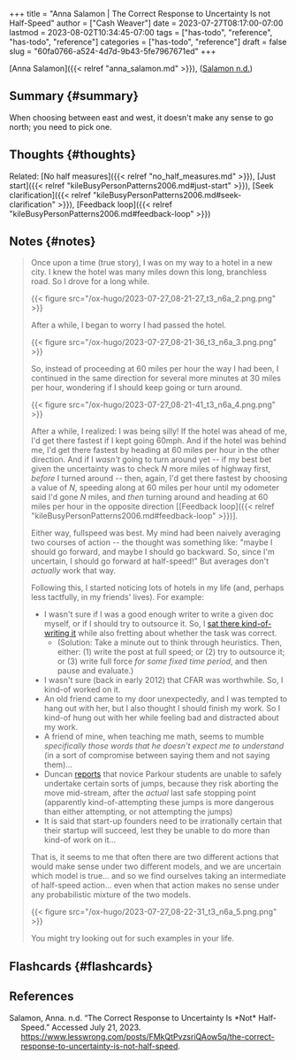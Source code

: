 +++
title = "Anna Salamon | The Correct Response to Uncertainty Is not Half-Speed"
author = ["Cash Weaver"]
date = 2023-07-27T08:17:00-07:00
lastmod = 2023-08-02T10:34:45-07:00
tags = ["has-todo", "reference", "has-todo", "reference"]
categories = ["has-todo", "reference"]
draft = false
slug = "60fa0766-a524-4d7d-9b43-5fe7967671ed"
+++

[Anna Salamon]({{< relref "anna_salamon.md" >}}), (<a href="#citeproc_bib_item_1">Salamon n.d.</a>)


## Summary {#summary}

When choosing between east and west, it doesn't make any sense to go north; you need to pick one.


## Thoughts {#thoughts}

Related: [No half measures]({{< relref "no_half_measures.md" >}}), [Just start]({{< relref "kileBusyPersonPatterns2006.md#just-start" >}}), [Seek clarification]({{< relref "kileBusyPersonPatterns2006.md#seek-clarification" >}}), [Feedback loop]({{< relref "kileBusyPersonPatterns2006.md#feedback-loop" >}})


## Notes {#notes}

> Once upon a time (true story), I was on my way to a hotel in a new city. I knew the hotel was many miles down this long, branchless road. So I drove for a long while.
>
> {{< figure src="/ox-hugo/2023-07-27_08-21-27_t3_n6a_2.png.png" >}}
>
> After a while, I began to worry I had passed the hotel.
>
> {{< figure src="/ox-hugo/2023-07-27_08-21-36_t3_n6a_3.png.png" >}}
>
> So, instead of proceeding at 60 miles per hour the way I had been, I continued in the same direction for several more minutes at 30 miles per hour, wondering if I should keep going or turn around.
>
> {{< figure src="/ox-hugo/2023-07-27_08-21-41_t3_n6a_4.png.png" >}}
>
> After a while, I realized: I was being silly! If the hotel was ahead of me, I'd get there fastest if I kept going 60mph. And if the hotel was behind me, I'd get there fastest by heading at 60 miles per hour in the other direction. And if I _wasn't_ going to turn around yet -- if my best bet given the uncertainty was to check _N_ more miles of highway first, _before_ I turned around -- then, again, I'd get there fastest by choosing a value of _N_, speeding along at 60 miles per hour until my odometer said I'd gone _N_ miles, and _then_ turning around and heading at 60 miles per hour in the opposite direction [[Feedback loop]({{< relref "kileBusyPersonPatterns2006.md#feedback-loop" >}})].
>
> Either way, fullspeed was best. My mind had been naively averaging two courses of action -- the thought was something like: "maybe I should go forward, and maybe I should go backward. So, since I'm uncertain, I should go forward at half-speed!" But averages don't _actually_ work that way.
>
> Following this, I started noticing lots of hotels in my life (and, perhaps less tactfully, in my friends' lives). For example:
>
> -   I wasn't sure if I was a good enough writer to write a given doc myself, or if I should try to outsource it. So, I [sat there kind-of-writing it](https://www.lesswrong.com/lw/jad/attempted_telekinesis/) while also fretting about whether the task was correct.
>     -   (Solution: Take a minute out to think through heuristics. Then, either: (1) write the post at full speed; or (2) try to outsource it; or (3) write full force _for some fixed time period_, and then pause and evaluate.)
> -   I wasn't sure (back in early 2012) that CFAR was worthwhile. So, I kind-of worked on it.
> -   An old friend came to my door unexpectedly, and I was tempted to hang out with her, but I also thought I should finish my work. So I kind-of hung out with her while feeling bad and distracted about my work.
> -   A friend of mine, when teaching me math, seems to mumble _specifically those words that he doesn't expect me to understand_ (in a sort of compromise between saying them and not saying them)...
> -   Duncan [reports](http://thirdfoundation.github.io/#/blog/quittability) that novice Parkour students are unable to safely undertake certain sorts of jumps, because they risk aborting the move mid-stream, after the _actual_ last safe stopping point (apparently kind-of-attempting these jumps is more dangerous than either attempting, or not attempting the jumps)
> -   It is said that start-up founders need to be irrationally certain that their startup will succeed, lest they be unable to do more than kind-of work on it...
>
> That is, it seems to me that often there are two different actions that would make sense under two different models, and we are uncertain which model is true... and so we find ourselves taking an intermediate of half-speed action... even when that action makes no sense under any probabilistic mixture of the two models.
>
> {{< figure src="/ox-hugo/2023-07-27_08-22-31_t3_n6a_5.png.png" >}}
>
> You might try looking out for such examples in your life.


## Flashcards {#flashcards}

## References

<style>.csl-entry{text-indent: -1.5em; margin-left: 1.5em;}</style><div class="csl-bib-body">
  <div class="csl-entry"><a id="citeproc_bib_item_1"></a>Salamon, Anna. n.d. “The Correct Response to Uncertainty Is *Not* Half-Speed.” Accessed July 21, 2023. <a href="https://www.lesswrong.com/posts/FMkQtPvzsriQAow5q/the-correct-response-to-uncertainty-is-not-half-speed">https://www.lesswrong.com/posts/FMkQtPvzsriQAow5q/the-correct-response-to-uncertainty-is-not-half-speed</a>.</div>
</div>
